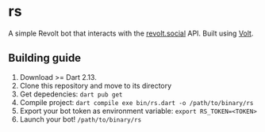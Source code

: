 # rs

A simple Revolt bot that interacts with the [revolt.social](https://revolt.social/) API. Built using [Volt](https://github.com/volt-framework/volt).

## Building guide

1.  Download >= Dart 2.13.
2.  Clone this repository and move to its directory
3.  Get depedencies: `dart pub get`
4.  Compile project: `dart compile exe bin/rs.dart -o /path/to/binary/rs`
5.  Export your bot token as environment variable: `export RS_TOKEN=<TOKEN>`
6.  Launch your bot! `/path/to/binary/rs`
